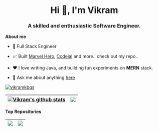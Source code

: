 <h1 align="center">Hi 👋, I'm Vikram</h1>
<h3 align="center">A skilled and enthusiastic Software Engineer. </h3>

**About me**

- 💼 Full Stack Engineer
- 📈 Built [Marvel Hero](https://github.com/vikramkbgs/Marvel-Heroes), [Codeial](https://github.com/vikramkbgs/codeial) and more.. check out my repo..
- ❤️ I love writing Java, and building fun experiments on **MERN** stack.

- 💬 Ask me about anything [here](https://github.com/vikramkbgs/vikramkbgs/issues)

<p align="left"> <a href="#"><img src="https://github-profile-trophy.vercel.app/?username=vikramkbgs&theme=darkhub&row=1&column=8" alt="vikramkbgs" /></a></p>


| <a href="https://github.com/vikramkbgs/github-readme-stats"><img align="center" src="https://github-readme-stats.vercel.app/api?username=vikramkbgs&show_icons=true&include_all_commits=true&theme=buefy&hide_border=true" alt="Vikram's github stats" /></a> | <a href="https://github.com/vikramkbgs/github-readme-stats"><img align="center" src="https://github-readme-stats.vercel.app/api/top-langs/?username=vikramkbgs&layout=compact&theme=buefy&hide_border=true" /></a>
| ------------- | ------------- |

**Top Repositories**

| <a href="https://github.com/vikramkbgs/Marvel-Heroes"><img align="center" src="https://github-readme-stats.vercel.app/api/pin/?username=vikramkbgs&repo=Marvel-Heroes&theme=buefy" /></a> | <a href="https://github.com/vikramkbgs/codeial"><img align="center" src="https://github-readme-stats.vercel.app/api/pin/?username=vikramkbgs&repo=codeial&theme=buefy" /></a>
| ------------- | ------------- |
